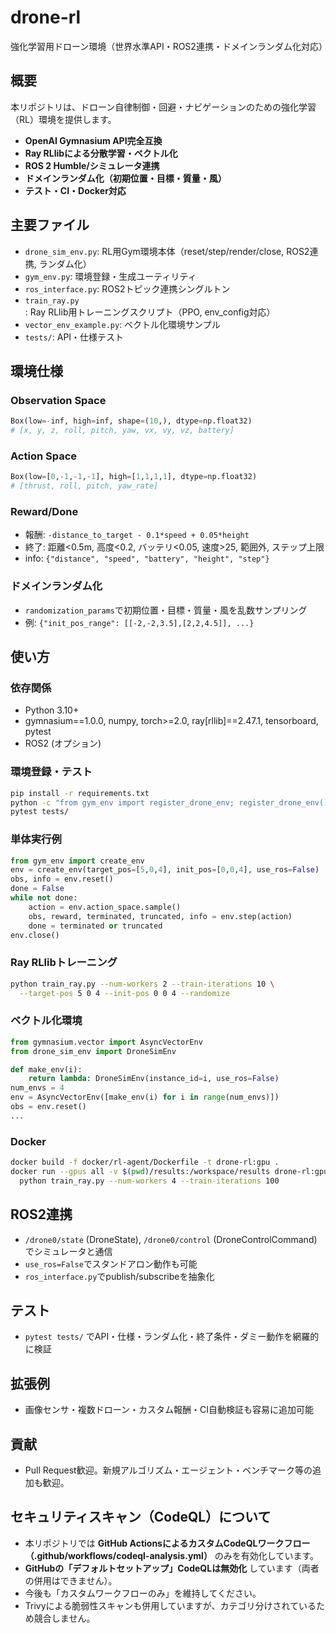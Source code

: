 # drone-rl

強化学習用ドローン環境（世界水準API・ROS2連携・ドメインランダム化対応）

## 概要

本リポジトリは、ドローン自律制御・回避・ナビゲーションのための強化学習（RL）環境を提供します。
- **OpenAI Gymnasium API完全互換**
- **Ray RLlibによる分散学習・ベクトル化**
- **ROS 2 Humble/シミュレータ連携**
- **ドメインランダム化（初期位置・目標・質量・風）**
- **テスト・CI・Docker対応**

## 主要ファイル
- `drone_sim_env.py`: RL用Gym環境本体（reset/step/render/close, ROS2連携, ランダム化）
- `gym_env.py`: 環境登録・生成ユーティリティ
- `ros_interface.py`: ROS2トピック連携シングルトン
- `train_ray.py`: Ray RLlib用トレーニングスクリプト（PPO, env_config対応）
- `vector_env_example.py`: ベクトル化環境サンプル
- `tests/`: API・仕様テスト

## 環境仕様

### Observation Space
```python
Box(low=-inf, high=inf, shape=(10,), dtype=np.float32)
# [x, y, z, roll, pitch, yaw, vx, vy, vz, battery]
```

### Action Space
```python
Box(low=[0,-1,-1,-1], high=[1,1,1,1], dtype=np.float32)
# [thrust, roll, pitch, yaw_rate]
```

### Reward/Done
- 報酬: `-distance_to_target - 0.1*speed + 0.05*height`
- 終了: 距離<0.5m, 高度<0.2, バッテリ<0.05, 速度>25, 範囲外, ステップ上限
- info: `{"distance", "speed", "battery", "height", "step"}`

### ドメインランダム化
- `randomization_params`で初期位置・目標・質量・風を乱数サンプリング
- 例: `{"init_pos_range": [[-2,-2,3.5],[2,2,4.5]], ...}`

## 使い方

### 依存関係
- Python 3.10+
- gymnasium==1.0.0, numpy, torch>=2.0, ray[rllib]==2.47.1, tensorboard, pytest
- ROS2 (オプション)

### 環境登録・テスト
```bash
pip install -r requirements.txt
python -c "from gym_env import register_drone_env; register_drone_env()"
pytest tests/
```

### 単体実行例
```python
from gym_env import create_env
env = create_env(target_pos=[5,0,4], init_pos=[0,0,4], use_ros=False)
obs, info = env.reset()
done = False
while not done:
    action = env.action_space.sample()
    obs, reward, terminated, truncated, info = env.step(action)
    done = terminated or truncated
env.close()
```

### Ray RLlibトレーニング
```bash
python train_ray.py --num-workers 2 --train-iterations 10 \
  --target-pos 5 0 4 --init-pos 0 0 4 --randomize
```

### ベクトル化環境
```python
from gymnasium.vector import AsyncVectorEnv
from drone_sim_env import DroneSimEnv

def make_env(i):
    return lambda: DroneSimEnv(instance_id=i, use_ros=False)
num_envs = 4
env = AsyncVectorEnv([make_env(i) for i in range(num_envs)])
obs = env.reset()
...
```

### Docker
```bash
docker build -f docker/rl-agent/Dockerfile -t drone-rl:gpu .
docker run --gpus all -v $(pwd)/results:/workspace/results drone-rl:gpu \
  python train_ray.py --num-workers 4 --train-iterations 100
```

## ROS2連携
- `/drone0/state` (DroneState), `/drone0/control` (DroneControlCommand) でシミュレータと通信
- `use_ros=False`でスタンドアロン動作も可能
- `ros_interface.py`でpublish/subscribeを抽象化

## テスト
- `pytest tests/` でAPI・仕様・ランダム化・終了条件・ダミー動作を網羅的に検証

## 拡張例
- 画像センサ・複数ドローン・カスタム報酬・CI自動検証も容易に追加可能

## 貢献
- Pull Request歓迎。新規アルゴリズム・エージェント・ベンチマーク等の追加も歓迎。 

## セキュリティスキャン（CodeQL）について

- 本リポジトリでは **GitHub ActionsによるカスタムCodeQLワークフロー（.github/workflows/codeql-analysis.yml）** のみを有効化しています。
- **GitHubの「デフォルトセットアップ」CodeQLは無効化** しています（両者の併用はできません）。
- 今後も「カスタムワークフローのみ」を維持してください。
- Trivyによる脆弱性スキャンも併用していますが、カテゴリ分けされているため競合しません。 